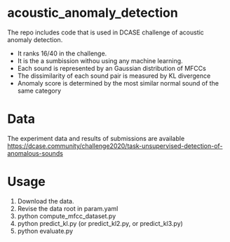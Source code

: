 
# acoustic_anomaly_detection
The repo includes code that is used in DCASE challenge of acoustic anomaly detection.
- It ranks 16/40 in the challenge.
- It is the a sumbission withou using any machine learning.
- Each sound is represented by an Gaussian distribution of MFCCs
- The dissimilarity of each sound pair is measured by KL divergence
- Anomaly score is determined by the most similar normal sound of the same category

# Data
The experiment data and results of submissions are available
https://dcase.community/challenge2020/task-unsupervised-detection-of-anomalous-sounds

# Usage
1. Download the data.
2. Revise the data root in param.yaml
3. python compute_mfcc_dataset.py
4. python predict_kl.py (or predict_kl2.py, or predict_kl3.py)
5. python evaluate.py
